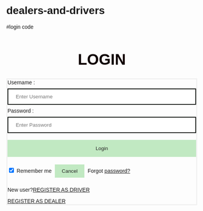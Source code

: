 # dealers-and-drivers
#login code
<!DOCTYPE html>   
<html>   
<head>  
<meta name="viewport" content="width=device-width, initial-scale=1">  
<title> Login Page </title>  
<style>   
Body {  
  font-family: Calibri, Helvetica, sans-serif;   
}  
button {   
       background-color: #c1e9c2;   
       width: 100%;  
        color: rgb(36, 35, 35);   
        padding: 15px;   
        margin: 10px 0px;   
        border: none;   
        cursor: pointer;   
         }   
 form {   
        border: 3px solid #f1f1f1;   
    }   
 input[type=text], input[type=password] {   
        width: 100%;   
        margin: 8px 0;  
        padding: 12px 20px;   
        display: inline-block;   
        border: 2px solid rgb(8, 12, 8);   
        box-sizing: border-box;   
    }  
 button:hover {   
        opacity: 0.7;   
    }   
  .cancelbtn {   
        width: auto;   
        padding: 10px 18px;  
        margin: 10px 5px;  
    }   
        
     
 .container {   
        padding: 25px;   
        background-color: lightblue;  
    }   
</style>   
</head>    
<body>    
    <Body background="https://i.pinimg.com/564x/aa/45/e9/aa45e96d5866da44cee3df14a559579e.jpg"></Body>
    <center> <h1  style="color:rgb(15, 0, 0);font-size:40px;"> LOGIN </h1> </center>   
    <form>  
    <div class="container">   
            <label>Username : </label>   
            <input type="text" placeholder="Enter Username" name="username" required>  
            <label>Password : </label>   
            <input type="password" placeholder="Enter Password" name="password" required>  
            <button type="submit">Login</button>   
            <input type="checkbox" checked="checked"> Remember me   
            <button type="button" class="cancelbtn"> Cancel</button>   
            Forgot <a href="#"> password? </a>
            <p></p>
      New user?<a href=driver.html>REGISTER AS DRIVER</a>
      <p></p>
      <a href=registrsdealers.html>REGISTER AS DEALER</a>
        </div>   
    </form>     
</body>     
</html>
